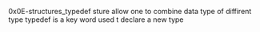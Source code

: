 0x0E-structures_typedef
sture allow one to combine data type of diffirent type
typedef is a key word used t declare a new type
